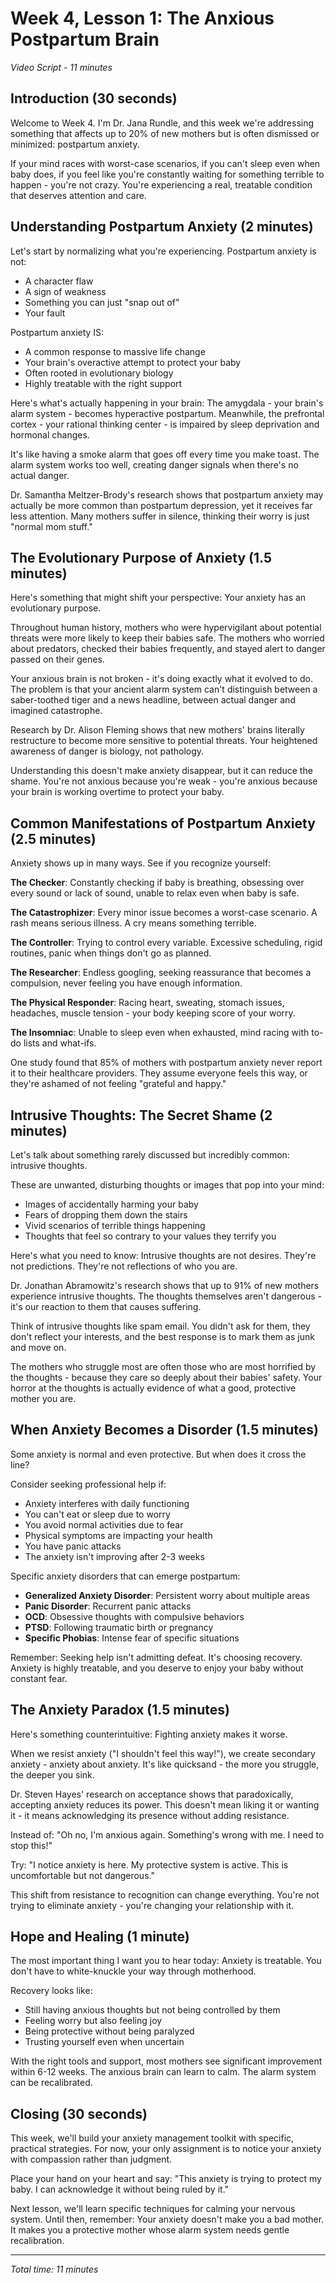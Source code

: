 # Week 4, Lesson 1: The Anxious Postpartum Brain
*Video Script - 11 minutes*

## Introduction (30 seconds)

Welcome to Week 4. I'm Dr. Jana Rundle, and this week we're addressing something that affects up to 20% of new mothers but is often dismissed or minimized: postpartum anxiety.

If your mind races with worst-case scenarios, if you can't sleep even when baby does, if you feel like you're constantly waiting for something terrible to happen - you're not crazy. You're experiencing a real, treatable condition that deserves attention and care.

## Understanding Postpartum Anxiety (2 minutes)

Let's start by normalizing what you're experiencing. Postpartum anxiety is not:
- A character flaw
- A sign of weakness
- Something you can just "snap out of"
- Your fault

Postpartum anxiety IS:
- A common response to massive life change
- Your brain's overactive attempt to protect your baby
- Often rooted in evolutionary biology
- Highly treatable with the right support

Here's what's actually happening in your brain: The amygdala - your brain's alarm system - becomes hyperactive postpartum. Meanwhile, the prefrontal cortex - your rational thinking center - is impaired by sleep deprivation and hormonal changes.

It's like having a smoke alarm that goes off every time you make toast. The alarm system works too well, creating danger signals when there's no actual danger.

Dr. Samantha Meltzer-Brody's research shows that postpartum anxiety may actually be more common than postpartum depression, yet it receives far less attention. Many mothers suffer in silence, thinking their worry is just "normal mom stuff."

## The Evolutionary Purpose of Anxiety (1.5 minutes)

Here's something that might shift your perspective: Your anxiety has an evolutionary purpose.

Throughout human history, mothers who were hypervigilant about potential threats were more likely to keep their babies safe. The mothers who worried about predators, checked their babies frequently, and stayed alert to danger passed on their genes.

Your anxious brain is not broken - it's doing exactly what it evolved to do. The problem is that your ancient alarm system can't distinguish between a saber-toothed tiger and a news headline, between actual danger and imagined catastrophe.

Research by Dr. Alison Fleming shows that new mothers' brains literally restructure to become more sensitive to potential threats. Your heightened awareness of danger is biology, not pathology.

Understanding this doesn't make anxiety disappear, but it can reduce the shame. You're not anxious because you're weak - you're anxious because your brain is working overtime to protect your baby.

## Common Manifestations of Postpartum Anxiety (2.5 minutes)

Anxiety shows up in many ways. See if you recognize yourself:

**The Checker**: Constantly checking if baby is breathing, obsessing over every sound or lack of sound, unable to relax even when baby is safe.

**The Catastrophizer**: Every minor issue becomes a worst-case scenario. A rash means serious illness. A cry means something terrible.

**The Controller**: Trying to control every variable. Excessive scheduling, rigid routines, panic when things don't go as planned.

**The Researcher**: Endless googling, seeking reassurance that becomes a compulsion, never feeling you have enough information.

**The Physical Responder**: Racing heart, sweating, stomach issues, headaches, muscle tension - your body keeping score of your worry.

**The Insomniac**: Unable to sleep even when exhausted, mind racing with to-do lists and what-ifs.

One study found that 85% of mothers with postpartum anxiety never report it to their healthcare providers. They assume everyone feels this way, or they're ashamed of not feeling "grateful and happy."

## Intrusive Thoughts: The Secret Shame (2 minutes)

Let's talk about something rarely discussed but incredibly common: intrusive thoughts.

These are unwanted, disturbing thoughts or images that pop into your mind:
- Images of accidentally harming your baby
- Fears of dropping them down the stairs
- Vivid scenarios of terrible things happening
- Thoughts that feel so contrary to your values they terrify you

Here's what you need to know: Intrusive thoughts are not desires. They're not predictions. They're not reflections of who you are.

Dr. Jonathan Abramowitz's research shows that up to 91% of new mothers experience intrusive thoughts. The thoughts themselves aren't dangerous - it's our reaction to them that causes suffering.

Think of intrusive thoughts like spam email. You didn't ask for them, they don't reflect your interests, and the best response is to mark them as junk and move on.

The mothers who struggle most are often those who are most horrified by the thoughts - because they care so deeply about their babies' safety. Your horror at the thoughts is actually evidence of what a good, protective mother you are.

## When Anxiety Becomes a Disorder (1.5 minutes)

Some anxiety is normal and even protective. But when does it cross the line?

Consider seeking professional help if:
- Anxiety interferes with daily functioning
- You can't eat or sleep due to worry
- You avoid normal activities due to fear
- Physical symptoms are impacting your health
- You have panic attacks
- The anxiety isn't improving after 2-3 weeks

Specific anxiety disorders that can emerge postpartum:
- **Generalized Anxiety Disorder**: Persistent worry about multiple areas
- **Panic Disorder**: Recurrent panic attacks
- **OCD**: Obsessive thoughts with compulsive behaviors
- **PTSD**: Following traumatic birth or pregnancy
- **Specific Phobias**: Intense fear of specific situations

Remember: Seeking help isn't admitting defeat. It's choosing recovery. Anxiety is highly treatable, and you deserve to enjoy your baby without constant fear.

## The Anxiety Paradox (1.5 minutes)

Here's something counterintuitive: Fighting anxiety makes it worse.

When we resist anxiety ("I shouldn't feel this way!"), we create secondary anxiety - anxiety about anxiety. It's like quicksand - the more you struggle, the deeper you sink.

Dr. Steven Hayes' research on acceptance shows that paradoxically, accepting anxiety reduces its power. This doesn't mean liking it or wanting it - it means acknowledging its presence without adding resistance.

Instead of: "Oh no, I'm anxious again. Something's wrong with me. I need to stop this!"

Try: "I notice anxiety is here. My protective system is active. This is uncomfortable but not dangerous."

This shift from resistance to recognition can change everything. You're not trying to eliminate anxiety - you're changing your relationship with it.

## Hope and Healing (1 minute)

The most important thing I want you to hear today: Anxiety is treatable. You don't have to white-knuckle your way through motherhood.

Recovery looks like:
- Still having anxious thoughts but not being controlled by them
- Feeling worry but also feeling joy
- Being protective without being paralyzed
- Trusting yourself even when uncertain

With the right tools and support, most mothers see significant improvement within 6-12 weeks. The anxious brain can learn to calm. The alarm system can be recalibrated.

## Closing (30 seconds)

This week, we'll build your anxiety management toolkit with specific, practical strategies. For now, your only assignment is to notice your anxiety with compassion rather than judgment.

Place your hand on your heart and say: "This anxiety is trying to protect my baby. I can acknowledge it without being ruled by it."

Next lesson, we'll learn specific techniques for calming your nervous system. Until then, remember: Your anxiety doesn't make you a bad mother. It makes you a protective mother whose alarm system needs gentle recalibration.

---

*Total time: 11 minutes*